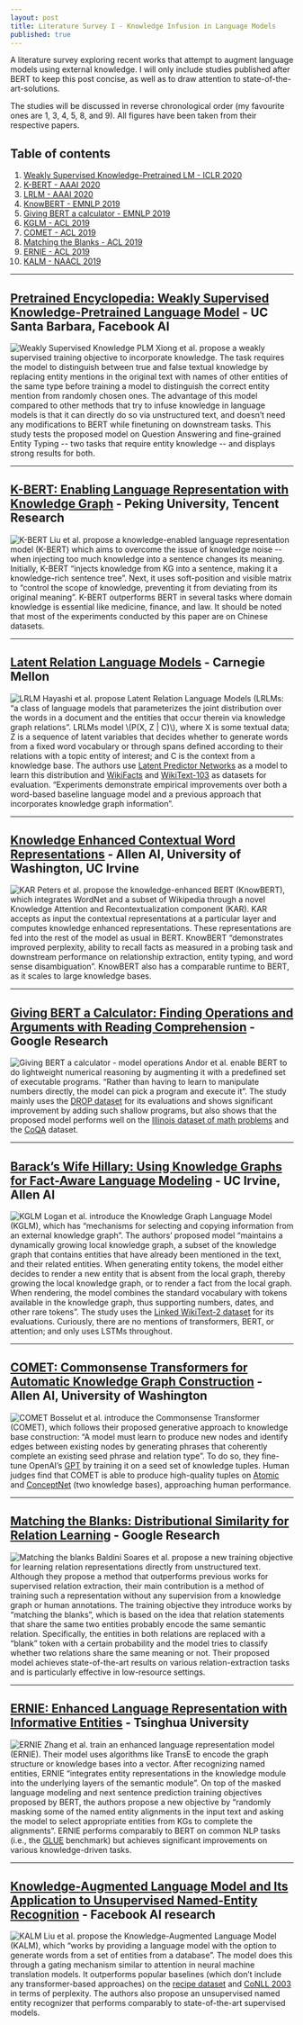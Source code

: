 ```yaml
---
layout: post
title: Literature Survey I - Knowledge Infusion in Language Models
published: true
---
```


A literature survey exploring recent works that attempt to augment language models using external knowledge. I will only include studies published after BERT to keep this post concise, as well as to draw attention to state-of-the-art-solutions.
<!--break-->
The studies will be discussed in reverse chronological order (my favourite ones are 1, 3, 4, 5, 8, and 9). All figures have been taken from their respective papers.

## Table of contents
1. [Weakly Supervised Knowledge-Pretrained LM - ICLR 2020](#weakly_supervised_knowledge_PLM)
2. [K-BERT - AAAI 2020](#K-BERT)
3. [LRLM - AAAI 2020](#LRLM)
5. [KnowBERT - EMNLP 2019](#KnowBERT)
4. [Giving BERT a calculator - EMNLP 2019](#BERT_calculator)
6. [KGLM - ACL 2019](#KGLM)
7. [COMET - ACL 2019](#COMET)
8. [Matching the Blanks - ACL 2019](#matching_blanks)
9. [ERNIE - ACL 2019](#ERNIE)
10. [KALM - NAACL 2019](#KALM)

***

## <a name="weakly_supervised_knowledge_PLM"></a> [Pretrained Encyclopedia: Weakly Supervised Knowledge-Pretrained Language Model](https://openreview.net/forum?id=BJlzm64tDH) - UC Santa Barbara, Facebook AI

![Weakly Supervised Knowledge PLM](https://raw.githubusercontent.com/vamsi-aribandi/vamsi-aribandi.github.io/master/images/LS_I/weak_supervised_knowledge_PLM.png)
Xiong et al. propose a weakly supervised training objective to incorporate knowledge. The task requires the model to distinguish between true and false textual knowledge by replacing entity mentions in the original text with names of other entities of the same type before training a model to distinguish the correct entity mention from randomly chosen ones. The advantage of this model compared to other methods that try to infuse knowledge in language models is that it can directly do so via unstructured text, and doesn’t need any modifications to BERT while finetuning on downstream tasks. This study tests the proposed model on Question Answering and fine-grained Entity Typing -- two tasks that require entity knowledge -- and displays strong results for both.

***

## <a name="K-BERT"></a> [K-BERT: Enabling Language Representation with Knowledge Graph](https://arxiv.org/abs/1909.07606) - Peking University, Tencent Research

![K-BERT](https://raw.githubusercontent.com/vamsi-aribandi/vamsi-aribandi.github.io/master/images/LS_I/K-BERT.png)
Liu et al. propose a knowledge-enabled language representation model (K-BERT) which aims to overcome the issue of knowledge noise -- when injecting too much knowledge into a sentence changes its meaning. Initially, K-BERT “injects knowledge from KG into a sentence, making it a knowledge-rich sentence tree”. Next, it uses soft-position and visible matrix to “control the scope of knowledge, preventing it from deviating from its original meaning”. K-BERT outperforms BERT in several tasks where domain knowledge is essential like medicine, finance, and law. It should be noted that most of the experiments conducted by this paper are on Chinese datasets.

***

## <a name="LRLM"></a> [Latent Relation Language Models](https://arxiv.org/abs/1908.07690) - Carnegie Mellon

![LRLM](https://raw.githubusercontent.com/vamsi-aribandi/vamsi-aribandi.github.io/master/images/LS_I/LRLM.png)
Hayashi et al. propose Latent Relation Language Models (LRLMs: “a class of language models that parameterizes the joint distribution over the words in a document and the entities that occur therein via knowledge graph relations”. LRLMs model \\(P(X, Z | C)\\), where X is some textual data; Z is a sequence of latent variables that decides whether to generate words from a fixed word vocabulary or through spans defined according to their relations with a topic entity of interest; and C is the context from a knowledge base. The authors use [Latent Predictor Networks](https://www.aclweb.org/anthology/P16-1057/) as a model to learn this distribution and [WikiFacts](https://bitbucket.org/skaasj/wikifact_filmactor/src/master/) and [WikiText-103](https://www.salesforce.com/products/einstein/ai-research/the-wikitext-dependency-language-modeling-dataset/) as datasets for evaluation. “Experiments demonstrate empirical improvements over both a word-based baseline language model and a previous approach that incorporates knowledge graph information”.

***

## <a name="KnowBERT"></a> [Knowledge Enhanced Contextual Word Representations](https://www.aclweb.org/anthology/D19-1005/) - Allen AI, University of Washington, UC Irvine

![KAR](https://raw.githubusercontent.com/vamsi-aribandi/vamsi-aribandi.github.io/master/images/LS_I/KAR.png)
Peters et al. propose the knowledge-enhanced BERT (KnowBERT), which integrates WordNet and a subset of Wikipedia through a novel Knowledge Attention and Recontextualization component (KAR). KAR accepts as input the contextual representations at a particular layer and computes knowledge enhanced representations. These representations are fed into the rest of the model as usual in BERT. KnowBERT “demonstrates improved perplexity, ability to recall facts as measured in a probing task and downstream performance on relationship extraction, entity typing, and word sense disambiguation”. KnowBERT also has a comparable runtime to BERT, as it scales to large knowledge bases.

***

## <a name="BERT_calculator"></a> [Giving BERT a Calculator: Finding Operations and Arguments with Reading Comprehension](https://www.aclweb.org/anthology/D19-1609/) - Google Research
![Giving BERT a calculator - model operations](https://raw.githubusercontent.com/vamsi-aribandi/vamsi-aribandi.github.io/master/images/LS_I/BERT_calculator.png)
Andor et al. enable BERT to do lightweight numerical reasoning by augmenting it with a predefined set of executable programs. “Rather than having to learn to manipulate numbers directly, the model can pick a program and execute it”. The study mainly uses the [DROP dataset](https://allennlp.org/drop) for its evaluations and shows significant improvement by adding such shallow programs, but also shows that the proposed model performs well on the [Illinois dataset of math problems](https://cogcomp.seas.upenn.edu/page/resource_view/98) and the [CoQA](https://stanfordnlp.github.io/coqa/) dataset.

***

## <a name="KGLM"></a> [Barack’s Wife Hillary: Using Knowledge Graphs for Fact-Aware Language Modeling](https://www.aclweb.org/anthology/P19-1598/) - UC Irvine, Allen AI

![KGLM](https://raw.githubusercontent.com/vamsi-aribandi/vamsi-aribandi.github.io/master/images/LS_I/KGLM.png)
Logan et al. introduce the Knowledge Graph Language Model (KGLM), which has “mechanisms for selecting and copying information from an external knowledge graph”. The authors’ proposed model “maintains a dynamically growing local knowledge graph, a subset of the knowledge graph that contains entities that have already been mentioned in the text, and their related entities. When generating entity tokens, the model either decides to render a new entity that is absent from the local graph, thereby growing the local knowledge graph, or to render a fact from the local graph. When rendering, the model combines the standard vocabulary with tokens available in the knowledge graph, thus supporting numbers, dates, and other rare tokens”. The study uses the [Linked WikiText-2 dataset](https://rloganiv.github.io/linked-wikitext-2/#/) for its evaluations. Curiously, there are no mentions of transformers, BERT, or attention; and only uses LSTMs throughout.

***

## <a name="COMET"></a> [COMET: Commonsense Transformers for Automatic Knowledge Graph Construction](https://www.aclweb.org/anthology/P19-1470/) - Allen AI, University of Washington

![COMET](https://raw.githubusercontent.com/vamsi-aribandi/vamsi-aribandi.github.io/master/images/LS_I/COMET.png)
Bosselut et al. introduce the Commonsense Transformer (COMET), which follows their proposed generative approach to knowledge base construction: “A model must learn to produce new nodes and identify edges between existing nodes by generating phrases that coherently complete an existing seed phrase and relation type”. To do so, they fine-tune OpenAI’s [GPT](https://openai.com/blog/language-unsupervised/) by training it on a seed set of knowledge tuples. Human judges find that COMET is able to produce high-quality tuples on [Atomic](https://homes.cs.washington.edu/~msap/atomic/) and [ConceptNet](http://conceptnet.io/) (two knowledge bases), approaching human performance.

***

## <a name="matching_blanks"></a> [Matching the Blanks: Distributional Similarity for Relation Learning](https://www.aclweb.org/anthology/P19-1279/) - Google Research

![Matching the blanks](https://raw.githubusercontent.com/vamsi-aribandi/vamsi-aribandi.github.io/master/images/LS_I/matching_blanks.png)
Baldini Soares et al. propose a new training objective for learning relation representations directly from unstructured text. Although they propose a method that outperforms previous works for supervised relation extraction, their main contribution is a method of training such a representation without any supervision from a knowledge graph or human annotations. The training objective they introduce works by “matching the blanks”, which is based on the idea that relation statements that share the same two entities probably encode the same semantic relation. Specifically, the entities in both relations are replaced with a “blank” token with a certain probability and the model tries to classify whether two relations share the same meaning or not. Their proposed model achieves state-of-the-art results on various relation-extraction tasks and is particularly effective in low-resource settings.

***

## <a name="ERNIE"></a> [ERNIE: Enhanced Language Representation with Informative Entities](https://www.aclweb.org/anthology/P19-1139/) - Tsinghua University

![ERNIE](https://raw.githubusercontent.com/vamsi-aribandi/vamsi-aribandi.github.io/master/images/LS_I/ERNIE.png)
Zhang et al. train an enhanced language representation model (ERNIE). Their model uses algorithms like TransE to encode the graph structure or knowledge bases into a vector. After recognizing named entities, ERNIE “integrates entity representations in the knowledge module into the underlying layers of the semantic module”. On top of the masked language modeling and next sentence prediction training objectives proposed by BERT, the authors propose a new objective by “randomly masking some of the named entity alignments in the input text and asking the model to select appropriate entities from KGs to complete the alignments”. ERNIE performs comparably to BERT on common NLP tasks (i.e., the [GLUE](https://gluebenchmark.com/) benchmark) but achieves significant improvements on various knowledge-driven tasks.

***

## <a name="KALM"></a> [Knowledge-Augmented Language Model and Its Application to Unsupervised Named-Entity Recognition](https://www.aclweb.org/anthology/N19-1117/) - Facebook AI research

![KALM](https://raw.githubusercontent.com/vamsi-aribandi/vamsi-aribandi.github.io/master/images/LS_I/KALM.png)
Liu et al. propose the Knowledge-Augmented Language Model (KALM), which “works by providing a language model with the option to generate words from a set of entities from a database”. The model does this through a gating mechanism similar to attention in neural machine translation models. It outperforms popular baselines (which don’t include any transformer-based approaches) on the [recipe dataset](http://www.ffts.com/recipes.htm) and [CoNLL 2003](https://www.clips.uantwerpen.be/conll2003/ner/) in terms of perplexity. The authors also propose an unsupervised named entity recognizer that performs comparably to state-of-the-art supervised models.
